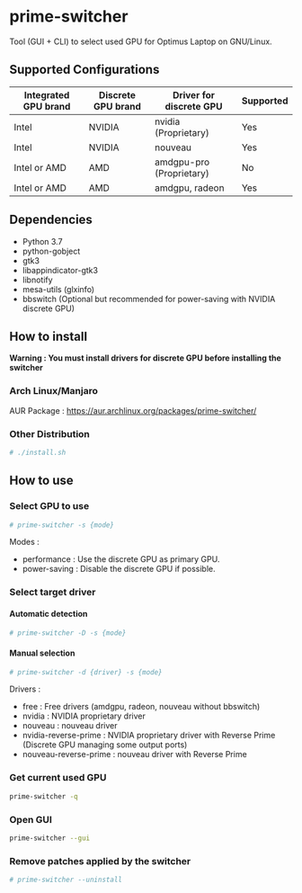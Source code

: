 # prime-switcher

Tool (GUI  + CLI) to select used GPU for Optimus Laptop on GNU/Linux.

## Supported Configurations

| Integrated GPU brand | Discrete GPU brand | Driver for discrete GPU | Supported |
|----------------------|--------------------|-------------------------|-----------|
| Intel                | NVIDIA             | nvidia (Proprietary)    | Yes       |
| Intel                | NVIDIA             | nouveau                 | Yes       |
| Intel or AMD         | AMD                | amdgpu-pro (Proprietary)| No        |
| Intel or AMD         | AMD                | amdgpu, radeon          | Yes       |

## Dependencies

- Python 3.7
- python-gobject
- gtk3
- libappindicator-gtk3
- libnotify
- mesa-utils (glxinfo)
- bbswitch (Optional but recommended for power-saving with NVIDIA discrete GPU)

## How to install 

**Warning : You must install drivers for discrete GPU before installing the switcher**

### Arch Linux/Manjaro

AUR Package : https://aur.archlinux.org/packages/prime-switcher/

### Other Distribution

```bash
# ./install.sh
```

## How to use


### Select GPU to use

```bash
# prime-switcher -s {mode}
```

Modes :
- performance : Use the discrete GPU as primary GPU.
- power-saving : Disable the discrete GPU if possible.


### Select target driver

#### Automatic detection

```bash
# prime-switcher -D -s {mode}
```

#### Manual selection
```bash
# prime-switcher -d {driver} -s {mode}
```

Drivers :
- free : Free drivers (amdgpu, radeon, nouveau without bbswitch)
- nvidia : NVIDIA proprietary driver
- nouveau : nouveau driver
- nvidia-reverse-prime : NVIDIA proprietary driver with Reverse Prime (Discrete GPU managing some output ports)
- nouveau-reverse-prime : nouveau driver with Reverse Prime

### Get current used GPU
```bash
prime-switcher -q
```

### Open GUI
```bash
prime-switcher --gui
```

### Remove patches applied by the switcher
```bash
# prime-switcher --uninstall
```